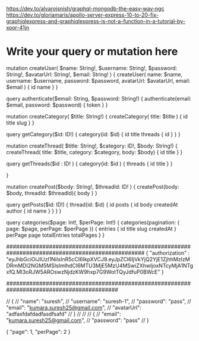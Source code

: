 https://dev.to/alvarojsnish/graphql-mongodb-the-easy-way-ngc
https://dev.to/gloriamaris/apollo-server-express-10-to-20-fix-graphiqlexpress-and-graphiqlexpress-is-not-a-function-in-a-tutorial-by-xoor-41jn

# Write your query or mutation here

mutation createUser( $name: String!,
  $username: String!, $password: String!,
  $avatarUrl: String!, $email: String! ) {
  createUser(
    name: $name,
    username: $username,
    password: $password,
    avatarUrl: $avatarUrl,
  	email: $email
   ) {
   	id
    name
  }
}

query authenticate($email: String, $password: String!) {
  authenticate(email: $email, password: $password) {
    token
  }
}

mutation createCategory( $title: String!) {
  createCategory(
    title: $title
   ) {
   	id
    title
    slug
  }
}

query getCategory($id: ID!) {
  category(id: $id) {
  id
  title
  threads {
      id
    }
  }
}

mutation createThread(
    $title: String!,
    $category: ID!,
    $body: String!) {
  createThread(
    title: $title,
    category: $category,
    body: $body) {
     id
     title
  }
}

query getThreads($id : ID! ) {
  category(id: $id ) {
     threads {
      id
      title
    }
  }

}

mutation createPost($body: String!, $threadId: ID! ) {
  createPost(body: $body, threadId: $threadId){
    body
  }
}

query getPosts($id: ID!) {
  thread(id: $id) {
  id
  posts {
    id
    body
    createdAt
    author {
      id
      name
    }
   }
	}
}


query categories($page: Int!, $perPage: Int!) {
  categories(pagination: { page: $page, perPage: $perPage }) {
  entries {
    id
    title
    slug
    createdAt
  }
  perPage
  page
  totalEntries
  totalPages
  }
}


##################################################################################################
{
  "authorization" : "eyJhbGciOiJIUzI1NiIsInR5cCI6IkpXVCJ9.eyJpZCI6IjVkYjQ2YjE1ZjhhMzIzMDRmMDI2NGM5MSIsImlhdCI6MTU3MjE5MzU4MSwiZXhwIjoxNTcyMjA1NTgxfQ.MI3oRJW5AROswzNjdzKW9hxp7G9WotTQyJdfuP0BWcE"
}


##########################################################################################


// {
//   "name": "suresh",
//   "username": "suresh-1",
//   "password": "pass",
//   "email": "kumara.suresh25@gmail.com",
//   "avatarUrl": "adfasfdafdadfasdfsafd"
// }
//
//
// {
//   "email": "kumara.suresh25@gmail.com",
//   "password": "pass"
// }

{
  "page": 1,
  "perPage": 2
}
